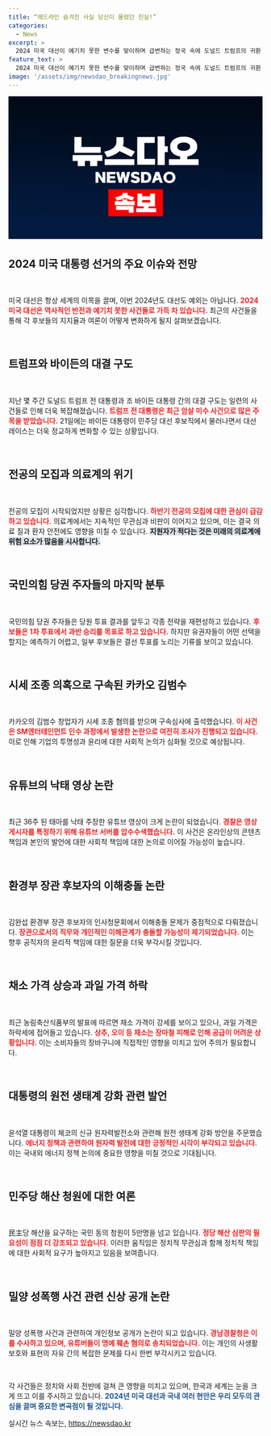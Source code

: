 ```yaml
---
title: “헤드라인 숨겨진 사실 당신이 몰랐던 진실!”
categories:
  - News
excerpt: >
  2024 미국 대선이 예기치 못한 변수를 맞이하며 급변하는 정국 속에 도널드 트럼프의 귀환 가능성이 커지고 있다. 조 바이든의 사퇴와 암살 미수 사건이 뒤섞인 정치적 혼란 속에서 세계의 관심이 쏠리고 있다.
feature_text: >
  2024 미국 대선이 예기치 못한 변수를 맞이하며 급변하는 정국 속에 도널드 트럼프의 귀환 가능성이 커지고 있다. 조 바이든의 사퇴와 암살 미수 사건이 뒤섞인 정치적 혼란 속에서 세계의 관심이 쏠리고 있다.
image: '/assets/img/newsdao_breakingnews.jpg'
---
```


<p><img src="/assets/img/newsdao_breakingnews.jpg" alt="cryptoinkorea 속보" /></p>

<h2 data-ke-size="size26">2024 미국 대통령 선거의 주요 이슈와 전망</h2>

<p data-ke-size="size16">&nbsp;</p>

<p>미국 대선은 항상 세계의 이목을 끌며, 이번 2024년도 대선도 예외는 아닙니다. <b><span style="color: #ee2323;">2024 미국 대선은 역사적인 반전과 예기치 못한 사건들로 가득 차 있습니다.</span></b> 최근의 사건들을 통해 각 후보들의 지지율과 여론이 어떻게 변화하게 될지 살펴보겠습니다.</p>

<p data-ke-size="size16">&nbsp;</p>

<h2 data-ke-size="size26">트럼프와 바이든의 대결 구도</h2>

<p data-ke-size="size16">&nbsp;</p>

<p>지난 몇 주간 도널드 트럼프 전 대통령과 조 바이든 대통령 간의 대결 구도는 일련의 사건들로 인해 더욱 복잡해졌습니다. <b><span style="color: #ee2323;">트럼프 전 대통령은 최근 암살 미수 사건으로 많은 주목을 받았습니다.</span></b> 21일에는 바이든 대통령이 민주당 대선 후보직에서 물러나면서 대선 레이스는 더욱 정교하게 변화할 수 있는 상황입니다.</p>

<p data-ke-size="size16">&nbsp;</p>

<h2 data-ke-size="size26">전공의 모집과 의료계의 위기</h2>

<p data-ke-size="size16">&nbsp;</p>

<p>전공의 모집이 시작되었지만 상황은 심각합니다. <b><span style="color: #ee2323;">하반기 전공의 모집에 대한 관심이 급감하고 있습니다.</span></b> 의료계에서는 지속적인 무관심과 비판이 이어지고 있으며, 이는 결국 의료 질과 환자 안전에도 영향을 미칠 수 있습니다. <b><span style="background-color: #21538527;">지원자가 적다는 것은 미래의 의료계에 위험 요소가 많음을 시사합니다.</span></b></p>

<p data-ke-size="size16">&nbsp;</p>

<h2 data-ke-size="size26">국민의힘 당권 주자들의 마지막 분투</h2>

<p data-ke-size="size16">&nbsp;</p>

<p>국민의힘 당권 주자들은 당원 투표 결과를 앞두고 각종 전략을 재편성하고 있습니다. <b><span style="color: #ee2323;">후보들은 1차 투표에서 과반 승리를 목표로 하고 있습니다.</span></b> 하지만 유권자들이 어떤 선택을 할지는 예측하기 어렵고, 일부 후보들은 결선 투표를 노리는 기류를 보이고 있습니다.</p>

<p data-ke-size="size16">&nbsp;</p>

<h2 data-ke-size="size26">시세 조종 의혹으로 구속된 카카오 김범수</h2>

<p data-ke-size="size16">&nbsp;</p>

<p>카카오의 김범수 창업자가 시세 조종 혐의를 받으며 구속심사에 출석했습니다. <b><span style="color: #ee2323;">이 사건은 SM엔터테인먼트 인수 과정에서 발생한 논란으로 여전히 조사가 진행되고 있습니다.</span></b> 이로 인해 기업의 투명성과 윤리에 대한 사회적 논의가 심화될 것으로 예상됩니다.</p>

<p data-ke-size="size16">&nbsp;</p>

<h2 data-ke-size="size26">유튜브의 낙태 영상 논란</h2>

<p data-ke-size="size16">&nbsp;</p>

<p>최근 36주 된 태아를 낙태 주장한 유튜브 영상이 크게 논란이 되었습니다. <b><span style="color: #ee2323;">경찰은 영상 게시자를 특정하기 위해 유튜브 서버를 압수수색했습니다.</span></b> 이 사건은 온라인상의 콘텐츠 책임과 본인의 발언에 대한 사회적 책임에 대한 논의로 이어질 가능성이 높습니다.</p>

<p data-ke-size="size16">&nbsp;</p>

<h2 data-ke-size="size26">환경부 장관 후보자의 이해충돌 논란</h2>

<p data-ke-size="size16">&nbsp;</p>

<p>김완섭 환경부 장관 후보자의 인사청문회에서 이해충돌 문제가 중점적으로 다뤄졌습니다. <b><span style="color: #ee2323;">장관으로서의 직무와 개인적인 이해관계가 충돌할 가능성이 제기되었습니다.</span></b> 이는 향후 공직자의 윤리적 책임에 대한 질문을 더욱 부각시킬 것입니다.</p>

<p data-ke-size="size16">&nbsp;</p>

<h2 data-ke-size="size26">채소 가격 상승과 과일 가격 하락</h2>

<p data-ke-size="size16">&nbsp;</p>

<p>최근 농림축산식품부의 발표에 따르면 채소 가격이 강세를 보이고 있으나, 과일 가격은 하락세에 접어들고 있습니다. <b><span style="color: #ee2323;">상추, 오이 등 채소는 장마철 피해로 인해 공급이 어려운 상황입니다.</span></b> 이는 소비자들의 장바구니에 직접적인 영향을 미치고 있어 주의가 필요합니다.</p>

<p data-ke-size="size16">&nbsp;</p>

<h2 data-ke-size="size26">대통령의 원전 생태계 강화 관련 발언</h2>

<p data-ke-size="size16">&nbsp;</p>

<p>윤석열 대통령이 체코의 신규 원자력발전소와 관련해 원전 생태계 강화 방안을 주문했습니다. <b><span style="color: #ee2323;">에너지 정책과 관련하여 원자력 발전에 대한 긍정적인 시각이 부각되고 있습니다.</span></b> 이는 국내외 에너지 정책 논의에 중요한 영향을 미칠 것으로 기대됩니다.</p>

<p data-ke-size="size16">&nbsp;</p> 

<h2 data-ke-size="size26">민주당 해산 청원에 대한 여론</h2>

<p data-ke-size="size16">&nbsp;</p>

<p>民主당 해산을 요구하는 국민 동의 청원이 5만명을 넘고 있습니다. <b><span style="color: #ee2323;">정당 해산 심판의 필요성이 점점 더 강조되고 있습니다.</span></b> 이러한 움직임은 정치적 무관심과 함께 정치적 책임에 대한 사회적 요구가 높아지고 있음을 보여줍니다.</p>

<p data-ke-size="size16">&nbsp;</p>

<h2 data-ke-size="size26">밀양 성폭행 사건 관련 신상 공개 논란</h2>

<p data-ke-size="size16">&nbsp;</p>

<p>밀양 성폭행 사건과 관련하여 개인정보 공개가 논란이 되고 있습니다. <b><span style="color: #ee2323;">경남경찰청은 이를 수사하고 있으며, 유튜버들이 명예 훼손 혐의로 송치되었습니다.</span></b> 이는 개인의 사생활 보호와 표현의 자유 간의 복잡한 문제를 다시 한번 부각시키고 있습니다.</p>

<p data-ke-size="size16">&nbsp;</p> 

<p>각 사건들은 정치와 사회 전반에 걸쳐 큰 영향을 미치고 있으며, 한국과 세계는 눈을 크게 뜨고 이를 주시하고 있습니다. <b><span style="color: #1a5490;">2024년 미국 대선과 국내 여러 현안은 우리 모두의 관심을 끌며 중요한 변곡점이 될 것입니다.</span></b></p>
실시간 뉴스 속보는, <a href="https://newsdao.kr" rel="dofollow">https://newsdao.kr</a>



